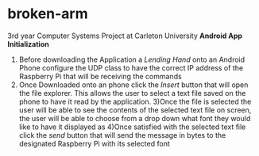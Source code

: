 # broken-arm
3rd year Computer Systems Project at Carleton University
**Android App Initialization**
1) Before downloading the Application a *Lending Hand* onto an Android Phone configure the UDP class to have the correct IP address of the Raspberry Pi that will be receiving the commands
2) Once Downloaded onto an phone click the *Insert* button that will open the file explorer. This allows the user to select a text file saved on the phone to have it read by the application.
3)Once the file is selected the user will be able to see the contents of the selected text file on screen, the user will be able to choose from a drop down what font they would like to have it displayed as
4)Once satisfied with the selected text file click the *send* button that will send the message in bytes to the designated Raspberry Pi with its selected font
